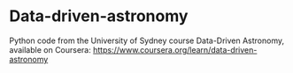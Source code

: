 # Data-driven-astronomy
Python code from the University of Sydney course Data-Driven Astronomy, available on Coursera: 
https://www.coursera.org/learn/data-driven-astronomy  
